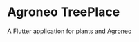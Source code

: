 # Agroneo TreePlace

A Flutter application for plants and [Agroneo](https://github.com/pagetronic/Agroneo)
